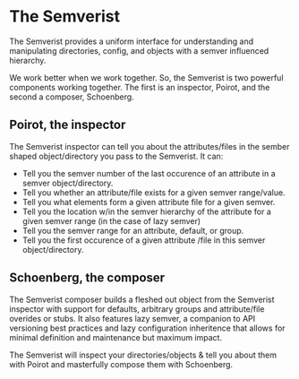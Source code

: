 # The Semverist

The Semverist provides a uniform interface for understanding and manipulating directories, config, and objects with a semver influenced hierarchy.

We work better when we work together. So, the Semverist is two powerful components working together. The first is an inspector, Poirot, and the second a composer, Schoenberg.

## Poirot, the inspector

The Semverist inspector can tell you about the attributes/files in the sember shaped object/directory you pass to the Semverist. It can:
* Tell you the semver number of the last occurence of an attribute in a semver object/directory.
* Tell you whether an attribute/file exists for a given semver range/value.
* Tell you what elements form a given attribute file for a given semver.
* Tell you the location w/in the semver hierarchy of the attribute for a given semver range (in the case of lazy semver)
* Tell you the semver range for an attribute, default, or group.
* Tell you the first occurence of a given attribute /file in this semver object/directory.

## Schoenberg, the composer
The Semverist composer builds a fleshed out object from the Semverist inspector with support for defaults, arbitrary groups and attribute/file overides or stubs. It also features lazy semver, a companion to API versioning best practices and lazy configuration inheritence that allows for minimal definition and maintenance but maximum impact.

The Semverist will inspect your directories/objects & tell you about them with Poirot and masterfully compose them with Schoenberg.